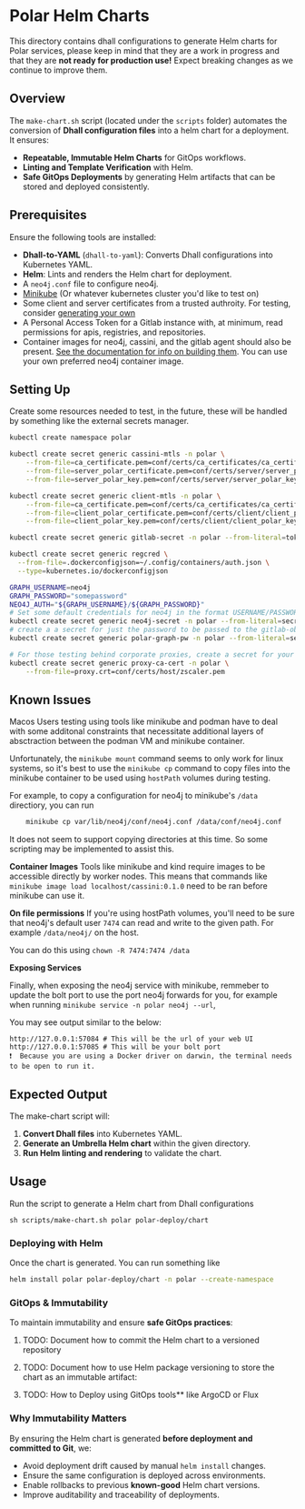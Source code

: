 # Polar Helm Charts

This directory contains dhall configurations to generate Helm charts for Polar services, please keep in mind that they are a work in progress and that they are **not ready for production use!** Expect breaking changes as we continue to improve them.

## Overview
The `make-chart.sh` script (located under the `scripts` folder) automates the conversion of **Dhall configuration files** into a helm chart for a deployment. It ensures:
- **Repeatable, Immutable Helm Charts** for GitOps workflows.
- **Linting and Template Verification** with Helm.
- **Safe GitOps Deployments** by generating Helm artifacts that can be stored and deployed consistently.

## Prerequisites
Ensure the following tools are installed:
- **Dhall-to-YAML** (`dhall-to-yaml`): Converts Dhall configurations into Kubernetes YAML.
- **Helm**: Lints and renders the Helm chart for deployment.
- A `neo4j.conf` file to configure neo4j.
- [Minikube](https://minikube.sigs.k8s.io/docs/start/) (Or whatever kubernetes cluster you'd like to test on)
- Some client and server certificates from a trusted authroity. For testing, consider [generating your own](../agents/README.md)
- A Personal Access Token for a Gitlab instance with, at minimum, read permissions for apis, registries, and repositories.
- Container images for neo4j, cassini, and the gitlab agent should also be present. [See the documentation for info on building them](../agents/README.md). You can use your own preferred neo4j container image.
## Setting Up

Create some resources needed to test, in the future, these will be handled by something like the external secrets manager.

```sh
kubectl create namespace polar

kubectl create secret generic cassini-mtls -n polar \
    --from-file=ca_certificate.pem=conf/certs/ca_certificates/ca_certificate.pem \
    --from-file=server_polar_certificate.pem=conf/certs/server/server_polar_certificate.pem \
    --from-file=server_polar_key.pem=conf/certs/server/server_polar_key.pem

kubectl create secret generic client-mtls -n polar \
    --from-file=ca_certificate.pem=conf/certs/ca_certificates/ca_certificate.pem \
    --from-file=client_polar_certificate.pem=conf/certs/client/client_polar_certificate.pem \
    --from-file=client_polar_key.pem=conf/certs/client/client_polar_key.pem

kubectl create secret generic gitlab-secret -n polar --from-literal=token=$GITLAB_TOKEN

kubectl create secret generic regcred \
  --from-file=.dockerconfigjson=~/.config/containers/auth.json \
  --type=kubernetes.io/dockerconfigjson

GRAPH_USERNAME=neo4j
GRAPH_PASSWORD="somepassword"
NEO4J_AUTH="${GRAPH_USERNAME}/${GRAPH_PASSWORD}"
# Set some default credentials for neo4j in the format USERNAME/PASSWORD
kubectl create secret generic neo4j-secret -n polar --from-literal=secret=$NEO4J_AUTH
# create a a secret for just the password to be passed to the gitlab-observer
kubectl create secret generic polar-graph-pw -n polar --from-literal=secret=$GRAPH_PASSWORD

# For those testing behind corporate proxies, create a secret for your proxy CA
kubectl create secret generic proxy-ca-cert -n polar \
    --from-file=proxy.crt=conf/certs/host/zscaler.pem
```

## Known Issues

Macos Users testing using tools like minikube and podman have to deal with some additonal constraints that necessitate
additional layers of absctraction between the podman VM and minikube container.

Unfortunately, the `minikube mount` command seems to only work for linux systems, so it's best to use the `minikube cp` command to copy files into the minikube container to be used using `hostPath` volumes during testing. 

For example, to copy a configuration for neo4j to minikube's `/data` directiory, you can run

```bash
    minikube cp var/lib/neo4j/conf/neo4j.conf /data/conf/neo4j.conf      
```

It does not seem to support copying directories at this time. So some scripting may be implemented to assist this.

**Container Images**
Tools like minikube and kind require images to be accessible directly by worker nodes. This means that commands like `minikube image load localhost/cassini:0.1.0` need to be ran before minikube can use it.


**On file permissions**
If you're using hostPath volumes, you'll need to be sure that neo4j's default user `7474` can read and write to the given path. For example `/data/neo4j/` on the host.

You can do this using `chown -R 7474:7474 /data`

**Exposing Services**

Finally, when exposing the neo4j service with minikube, remmeber to update the bolt port to use the port neo4j forwards for you, for example when running `minikube service -n polar neo4j --url`,

You may see output similar to the below:

```shell
http://127.0.0.1:57084 # This will be the url of your web UI
http://127.0.0.1:57085 # This will be your bolt port
❗  Because you are using a Docker driver on darwin, the terminal needs to be open to run it.
```

## Expected Output
The make-chart script will:
1. **Convert Dhall files** into Kubernetes YAML.
2. **Generate an Umbrella Helm chart** within the given directory.
3. **Run Helm linting and rendering** to validate the chart.

## Usage
Run the script to generate a Helm chart from Dhall configurations

`sh scripts/make-chart.sh polar polar-deploy/chart`

### Deploying with Helm
Once the chart is generated. You can run something like

```bash
helm install polar polar-deploy/chart -n polar --create-namespace
```

### GitOps & Immutability
To maintain immutability and ensure **safe GitOps practices**:
1. TODO: Document how to commit the Helm chart to a versioned repository
   
2. TODO: Document how to use Helm package versioning to store the chart as an immutable artifact:

3. TODO: How to Deploy using GitOps tools** like ArgoCD or Flux


### Why Immutability Matters
By ensuring the Helm chart is generated **before deployment and committed to Git**, we:
- Avoid deployment drift caused by manual `helm install` changes.
- Ensure the same configuration is deployed across environments.
- Enable rollbacks to previous **known-good** Helm chart versions.
- Improve auditability and traceability of deployments.




